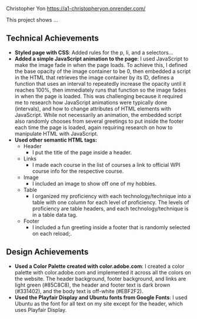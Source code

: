 Christopher Yon
https://a1-christopheryon.onrender.com/

This project shows ...

## Technical Achievements
- **Styled page with CSS**: Added rules for the p, li, and a selectors...
- **Added a simple JavaScript animation to the page**: I used JavaScript to make the image fade in when the page loads. To achieve this, I defined the base opacity of the image container to be 0, then embedded a script in the HTML that retrieves the image container by its ID, defines a function that uses an interval to repeatedly increase the opacity until it reaches 100%, then immediately runs that function so the image fades in when the page is loaded. This was challenging because it required me to research how JavaScript animations were typically done (intervals), and how to change attributes of HTML elements with JavaScript. While not necessarily an animation, the embedded script also randomly chooses from several greetings to put inside the footer each time the page is loaded, again requiring research on how to manipulate HTML with JavaScript.
- **Used other semantic HTML tags:**
  - Header
    - I put the title of the page inside a header.
  - Links
    - I made each course in the list of courses a link to official WPI course info for the respective course.
  - Image
    - I included an image to show off one of my hobbies.
  - Table
    - I organized my proficiency with each technology/technique into a table with one column for each level of proficiency. The levels of proficiency are table headers, and each technology/technique is in a table data tag.
  - Footer
    - I included a fun greeting inside a footer that is randomly selected on each reload;.

## Design Achievements
- **Used a Color Palette created with color.adobe.com**: I created a color palette with color.adobe.com and implemented it across all the colors on the website. The header background, footer background, and links are light green (#85C8C8), the header and footer text is dark brown (#331402), and the body text is off-white (#EBF2F2).
- **Used the Playfair Display and Ubuntu fonts from Google Fonts**: I used Ubuntu as the font for all text on my site except for the header, which uses Playfair Display.
